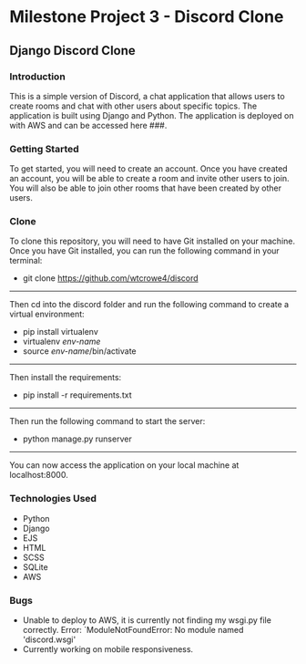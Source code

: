 # Milestone Project 3 - Discord Clone
## Django Discord Clone
### Introduction
This is a simple version of Discord, a chat application that allows users to create rooms and chat with other users about specific topics. The application is built using Django and Python. The application is deployed on with AWS and can be accessed here ###.  

### Getting Started
To get started, you will need to create an account. Once you have created an account, you will be able to create a room and invite other users to join. You will also be able to join other rooms that have been created by other users.

### Clone
To clone this repository, you will need to have Git installed on your machine. Once you have Git installed, you can run the following command in your terminal:

* git clone https://github.com/wtcrowe4/discord
---
Then cd into the discord folder and run the following command to create a virtual environment:

* pip install virtualenv
* virtualenv *env-name*
* source *env-name*/bin/activate
---
Then install the requirements:
* pip install -r requirements.txt
---
Then run the following command to start the server:
* python manage.py runserver
---
You can now access the application on your local machine at localhost:8000.

### Technologies Used
* Python
* Django
* EJS
* HTML
* SCSS
* SQLite
* AWS

### Bugs
* Unable to deploy to AWS, it is currently not finding my wsgi.py file correctly. Error: `ModuleNotFoundError: No module named 'discord.wsgi'   
* Currently working on mobile responsiveness.



